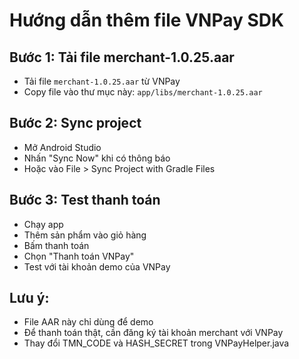 # Hướng dẫn thêm file VNPay SDK

## Bước 1: Tải file merchant-1.0.25.aar
- Tải file `merchant-1.0.25.aar` từ VNPay
- Copy file vào thư mục này: `app/libs/merchant-1.0.25.aar`

## Bước 2: Sync project
- Mở Android Studio
- Nhấn "Sync Now" khi có thông báo
- Hoặc vào File > Sync Project with Gradle Files

## Bước 3: Test thanh toán
- Chạy app
- Thêm sản phẩm vào giỏ hàng
- Bấm thanh toán
- Chọn "Thanh toán VNPay"
- Test với tài khoản demo của VNPay

## Lưu ý:
- File AAR này chỉ dùng để demo
- Để thanh toán thật, cần đăng ký tài khoản merchant với VNPay
- Thay đổi TMN_CODE và HASH_SECRET trong VNPayHelper.java 